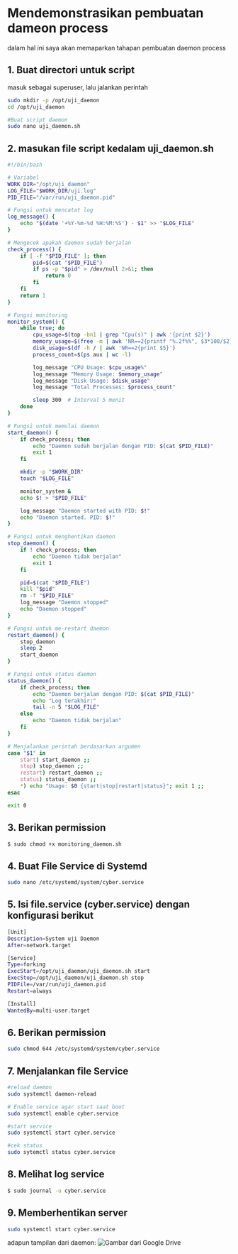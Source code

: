 # Mendemonstrasikan pembuatan dameon process

dalam hal ini saya akan memaparkan tahapan pembuatan daemon process

## 1. Buat directori untuk script
masuk sebagai superuser, lalu jalankan perintah
```bash
sudo mkdir -p /opt/uji_daemon
cd /opt/uji_daemon

#Buat script daemon
sudo nano uji_daemon.sh
```

## 2. masukan file script kedalam  uji_daemon.sh
```bash
#!/bin/bash

# Variabel
WORK_DIR="/opt/uji_daemon"
LOG_FILE="$WORK_DIR/uji.log"
PID_FILE="/var/run/uji_daemon.pid"

# Fungsi untuk mencatat log
log_message() {
    echo "$(date '+%Y-%m-%d %H:%M:%S') - $1" >> "$LOG_FILE"
}

# Mengecek apakah daemon sudah berjalan
check_process() {
    if [ -f "$PID_FILE" ]; then
        pid=$(cat "$PID_FILE")
        if ps -p "$pid" > /dev/null 2>&1; then
            return 0
        fi
    fi
    return 1
}

# Fungsi monitoring
monitor_system() {
    while true; do
        cpu_usage=$(top -bn1 | grep "Cpu(s)" | awk '{print $2}')
        memory_usage=$(free -m | awk 'NR==2{printf "%.2f%%", $3*100/$2}')
        disk_usage=$(df -h / | awk 'NR==2{print $5}')
        process_count=$(ps aux | wc -l)

        log_message "CPU Usage: $cpu_usage%"
        log_message "Memory Usage: $memory_usage"
        log_message "Disk Usage: $disk_usage"
        log_message "Total Processes: $process_count"

        sleep 300  # Interval 5 menit
    done
}

# Fungsi untuk memulai daemon
start_daemon() {
    if check_process; then
        echo "Daemon sudah berjalan dengan PID: $(cat $PID_FILE)"
        exit 1
    fi

    mkdir -p "$WORK_DIR"
    touch "$LOG_FILE"

    monitor_system &
    echo $! > "$PID_FILE"

    log_message "Daemon started with PID: $!"
    echo "Daemon started. PID: $!"
}

# Fungsi untuk menghentikan daemon
stop_daemon() {
    if ! check_process; then
        echo "Daemon tidak berjalan"
        exit 1
    fi

    pid=$(cat "$PID_FILE")
    kill "$pid"
    rm -f "$PID_FILE"
    log_message "Daemon stopped"
    echo "Daemon stopped"
}

# Fungsi untuk me-restart daemon
restart_daemon() {
    stop_daemon
    sleep 2
    start_daemon
}

# Fungsi untuk status daemon
status_daemon() {
    if check_process; then
        echo "Daemon berjalan dengan PID: $(cat $PID_FILE)"
        echo "Log terakhir:"
        tail -n 5 "$LOG_FILE"
    else
        echo "Daemon tidak berjalan"
    fi
}

# Menjalankan perintah berdasarkan argumen
case "$1" in
    start) start_daemon ;;
    stop) stop_daemon ;;
    restart) restart_daemon ;;
    status) status_daemon ;;
    *) echo "Usage: $0 {start|stop|restart|status}"; exit 1 ;;
esac

exit 0
```
## 3. Berikan permission
```bash
$ sudo chmod +x monitoring_daemon.sh
```
## 4. Buat File Service di Systemd
```bash
sudo nano /etc/systemd/system/cyber.service
```

## 5. Isi file.service (cyber.service) dengan konfigurasi berikut
```bash
[Unit]
Description=System uji Daemon
After=network.target

[Service]
Type=forking
ExecStart=/opt/uji_daemon/uji_daemon.sh start
ExecStop=/opt/uji_daemon/uji_daemon.sh stop
PIDFile=/var/run/uji_daemon.pid
Restart=always

[Install]
WantedBy=multi-user.target
```
## 6. Berikan permission
```bash
sudo chmod 644 /etc/systemd/system/cyber.service
```
## 7. Menjalankan file Service
```bash
#reload daemon
sudo systemctl daemon-reload

# Enable service agar start saat boot
sudo systemctl enable cyber.service

#start service
sudo systemctl start cyber.service

#cek status 
sudo sytemctl status cyber.service
```
## 8. Melihat log service
```bash
$ sudo journal -u cyber.service
```

## 9. Memberhentikan server
```bash
sudo systemctl start cyber.service
```

adapun tampilan dari daemon:
![Gambar dari Google Drive](https://drive.google.com/uc?id=1-zoh4KzSn_M5i9UGRCnEHFuaMbLmhOWc)
